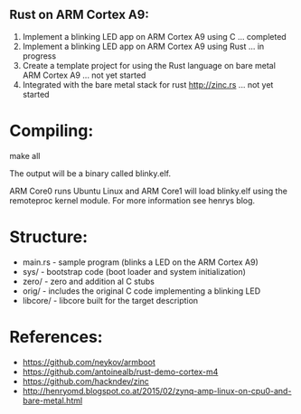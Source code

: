 ## Rust on ARM Cortex A9:

1. Implement a blinking LED app on ARM Cortex A9 using C ... completed 
2. Implement a blinking LED app on ARM Cortex A9 using Rust ... in progress
3. Create a template project for using the Rust language on bare metal ARM Cortex A9 ... not yet started
4. Integrated with the bare metal stack for rust http://zinc.rs ... not yet started

# Compiling:
make all

The output will be a binary called blinky.elf.

ARM Core0 runs Ubuntu Linux and ARM Core1 will load blinky.elf using the remoteproc kernel module. For more information see henrys blog.

# Structure:
  * main.rs - sample program (blinks a LED on the ARM Cortex A9)
  * sys/ - bootstrap code (boot loader and system initialization)
  * zero/ - zero and addition al C stubs
  * orig/ - includes the original C code implementing a blinking LED
  * libcore/ - libcore built for the target description

# References:
  * https://github.com/neykov/armboot
  * https://github.com/antoinealb/rust-demo-cortex-m4
  * https://github.com/hackndev/zinc
  * http://henryomd.blogspot.co.at/2015/02/zynq-amp-linux-on-cpu0-and-bare-metal.html
